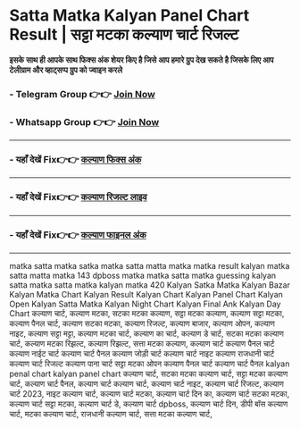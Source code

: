 # Satta Matka Kalyan Panel Chart Result | सट्टा मटका कल्याण चार्ट रिजल्ट 


**इसके साथ ही आपके साथ फिक्स अंक शेयर किए है जिसे आप हमारे ग्रुप देख सकते है जिसके लिए आप टेलीग्राम और व्हाट्सप्प ग्रुप को ज्वाइन करले**

###  - Telegram  Group 👉👉 [Join Now](https://t.me/Hindiupdate201) 

###  - Whatsapp Group 👉👉 [Join Now](https://whatsapp.com/channel/0029Vay2FudAzNbmVl8KtW14) 

---

###  - यहाँ देखें Fix👉👉 [कल्याण फिक्स अंक](https://kalyan-chart-fix.hindipanti.in/dpboss-satta-matka-result-1/) 
---

### - यहाँ देखें Fix👉👉 [कल्याण रिजल्ट लाइव ](https://www.google.com/search?q=hindipanti+in+kalyan+fix) 
---

### - यहाँ देखें Fix👉👉 [कल्याण फाइनल अंक](https://kalyan-chart-fix.hindipanti.in/dpboss-satta-matka-result-1/) 

---

matka satta matka satka matka satta matta matka matka result kalyan matka satta matta matka 143 dpboss matka matka satta matka guessing kalyan satta matka satta matka kalyan matka 420 Kalyan Satka Matka Kalyan Bazar Kalyan Matka Chart Kalyan Result Kalyan Chart Kalyan Panel Chart Kalyan Open Kalyan Satta Matka Kalyan Night Chart Kalyan Final Ank Kalyan Day Chart कल्याण चार्ट, कल्याण मटका, सटका मटका कल्याण, सट्टा मटका कल्याण, कल्याण सट्टा मटका, कल्याण पैनल चार्ट, कल्याण सटका मटका, कल्याण रिजल्ट, कल्याण बाजार, कल्याण ओपन, कल्याण नाइट, कल्याण सट्टा मट्टा, कल्याण मटका चार्ट, कल्याण का चार्ट, कल्याण डे चार्ट, सटका मटका कल्याण चार्ट, कल्याण मटका रिझल्ट, कल्याण रिझल्ट, सत्ता मटका कल्याण, कल्याण चार्ट कल्याण पैनल चार्ट कल्याण नाईट चार्ट कल्याण चार्ट पैनल कल्याण जोड़ी चार्ट कल्याण चार्ट नाइट कल्याण राजधानी चार्ट कल्याण चार्ट रिजल्ट कल्याण पाना चार्ट सट्टा मटका ओपन कल्याण पैनल चार्ट	 कल्याण चार्ट पैनल	 kalyan penal chart kalyan panel chart	 कल्याण चार्ट, सटका मटका कल्याण चार्ट, सट्टा मटका कल्याण चार्ट, कल्याण चार्ट पैनल, कल्याण चार्ट कल्याण चार्ट, कल्याण चार्ट नाइट, कल्याण चार्ट रिजल्ट, कल्याण चार्ट 2023, नाइट कल्याण चार्ट, कल्याण चार्ट मटका, कल्याण चार्ट दिन का, कल्याण चार्ट सटका मटका, कल्याण चार्ट सट्टा मटका, कल्याण चार्ट डे, कल्याण चार्ट dpboss, कल्याण चार्ट दिन, डीपी बॉस कल्याण चार्ट, मटका कल्याण चार्ट, राजधानी कल्याण चार्ट, सत्ता मटका कल्याण चार्ट,  
